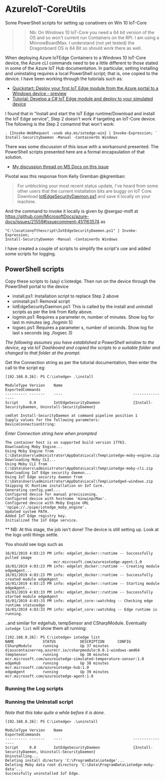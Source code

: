 # AzureIoT-CoreUtils
Some PowerShell scripts for setting up conatiners on Win 10 IoT-Core


>> Nb: On Windows 10 IoT-Core you need a 64 bit version of the OS and so won't current run Containers on the RPI.  I am using a MinnowBoardMax.  I understand (not yet tested) the Dragonboard OS is 64 Bit so should work there as well.


When deploying Azure IoTEdge Containers to a Windows 10 IoT-Core device, the Azure cLI commands need to be a little different to those stated in some of the Azure IoT Hub documentation.  In particular, setting installing and uninstaling requires a local PowerShell script; that is, one copied to the device. I have been working through the tutorials such as:
- [Quickstart: Deploy your first IoT Edge module from the Azure portal to a Windows device - preview](https://docs.microsoft.com/en-us/azure/iot-edge/quickstart)
- [Tutorial: Develop a C# IoT Edge module and deploy to your simulated device](https://docs.microsoft.com/en-us/azure/iot-edge/tutorial-csharp-module)

I found that in "Install and start the IoT Edge runtime/Download and install the IoT Edge service", Step 2 doesn't work if targeting an IoT-Core device. The following is the Step 2 comamnd that won't work:

```
. {Invoke-WebRequest -useb aka.ms/iotedge-win} | Invoke-Expression; `
Install-SecurityDaemon -Manual -ContainerOs Windows
```

There was some discussion of this issue with a workaround presented.  The PowerShell scripts presented here are a formal encapsulation of that solution.
- [My discussion thread on MS Docs on this issue](https://github.com/MicrosoftDocs/azure-docs/issues/21915)

Pivotal was this response from Kelly Gremban @kgremban:
>For unblocking your most recent status update, I've heard from some other users that the current installation bits are buggy on IoT Core. Download [IotEdgeSecurityDaemon.ps1](https://raw.githubusercontent.com/alextnewman/iotedge/3b87d6805fed1e2bdc74dc6f2d3f45cfea328b3e/scripts/windows/setup/IotEdgeSecurityDaemon.ps1) and save it locally on your machine.

And the command to invoke it locally is given by @sergaz-msft at
 https://github.com/MicrosoftDocs/azure-docs/issues/21559#issuecomment-451163574  as
 
 ```
 "C:\locationofthescript\IotEdgeSecurityDaemon.ps1" | Invoke-Expression; ` 
Install-SecurityDaemon -Manual -ContainerOs Windows
```

I have created a couple of scripts to simplify the script's use and added some scripts for logging.

## PowerShell scripts
Copy these scripts to (say) c:\iotedge. Then run on the device through the PowerShell portal to the device
- install.ps1: Installation script to replace Step 2 above
- uninstall.ps1: Removal script 
- IotEdgeSecurityDaemon.ps1: This is called by the install and uninstall scripts as per the link from Kelly above.
- logmin.ps1: Requires a parameter m, number of minutes. Show log for last m minutes (eg ./logmin 5)
- logsec.ps1: Requires a parameter s, number of seconds. Show log for last s seconds (eg ./logsec 3) 



*The following assumes you have established a PowerShell window to the device, eg via IoT Dashboard and copied the scripts to a suitable folder and changed to that folder at the prompt.*


Get the Connection string as per the tutorial documentation, then enter the call to the script eg:
```
[192.168.0.26]: PS C:\iotedge> .\install

ModuleType Version    Name                                ExportedCommands
---------- -------    ----                                ----------------
Script     0.0        IotEdgeSecurityDaemon               {Install-SecurityDaemon, Uninstall-SecurityDaemon}

cmdlet Install-SecurityDaemon at command pipeline position 1
Supply values for the following parameters:
DeviceConnectionString:
```

*Enter Connection string here when prompted*
 
```
The container host is on supported build version 17763.
Downloading Moby Engine...
Using Moby Engine from C:\Data\Users\administrator\AppData\Local\Temp\iotedge-moby-engine.zip
Downloading Moby CLI...
Using Moby CLI from C:\Data\Users\administrator\AppData\Local\Temp\iotedge-moby-cli.zip
Downloading IoT Edge security daemon...
Using IoT Edge security daemon from C:\Data\Users\administrator\AppData\Local\Temp\iotedged-windows.zip
Skipping VC Runtime installation on IoT Core.
Generating config.yaml...
Configured device for manual provisioning.
Configured device with hostname 'minwinpcMax'.
Configured device with Moby Engine URL 'npipe://./pipe/iotedge_moby_engine'.
Updated system PATH.
Added IoT Edge registry key.
Initialized the IoT Edge service.
```

** NB: At this stage, the job isn't done! The device is still setting up. Look at the logs until things settle.

You should see logs such as 

```
16/01/2019 4:03:23 PM info: edgelet_docker::runtime -- Successfully pulled image
                      mcr.microsoft.com/azureiotedge-agent:1.0
16/01/2019 4:03:23 PM info: edgelet_docker::runtime -- Creating module edgeAgent...
16/01/2019 4:03:23 PM info: edgelet_docker::runtime -- Successfully created module edgeAgent
16/01/2019 4:03:23 PM info: edgelet_docker::runtime -- Starting module edgeAgent...
16/01/2019 4:03:33 PM info: edgelet_docker::runtime -- Successfully started module edgeAgent
16/01/2019 4:03:33 PM info: edgelet_core::watchdog -- Checking edge runtime statusedge
16/01/2019 4:03:33 PM info: edgelet_core::watchdog -- Edge runtime is running.
```
..and similar for edgehub, tempSensor and CSharpModule.
Eventually ```iotedge list``` will show them all running:

```
[192.168.0.26]: PS C:\iotedge> iotedge list
NAME             STATUS           DESCRIPTION      CONFIG
CSharpModule     running          Up 37 minutes    djauscontainerreg.azurecr.io/csharpmodule:0.0.1-windows-amd64
tempSensor       running          Up 38 minutes    mcr.microsoft.com/azureiotedge-simulated-temperature-sensor:1.0
edgeHub          running          Up 38 minutes    mcr.microsoft.com/azureiotedge-hub:1.0
edgeAgent        running          Up 39 minutes    mcr.microsoft.com/azureiotedge-agent:1.0
```

### Running the Log scripts


### Running the UnInstall script
*Note that this take quite a while before it is done.*

```
[192.168.0.26]: PS C:\iotedge> .\uninstall

ModuleType Version    Name                                ExportedCommands
---------- -------    ----                                ----------------
Script     0.0        IotEdgeSecurityDaemon               {Install-SecurityDaemon, Uninstall-SecurityDaemon}
Uninstalling...
Deleting install directory 'C:\ProgramData\iotedge'...
Deleting Moby data root directory 'C:\Data\ProgramData\iotedge-moby-data'...
Successfully uninstalled IoT Edge.
```

